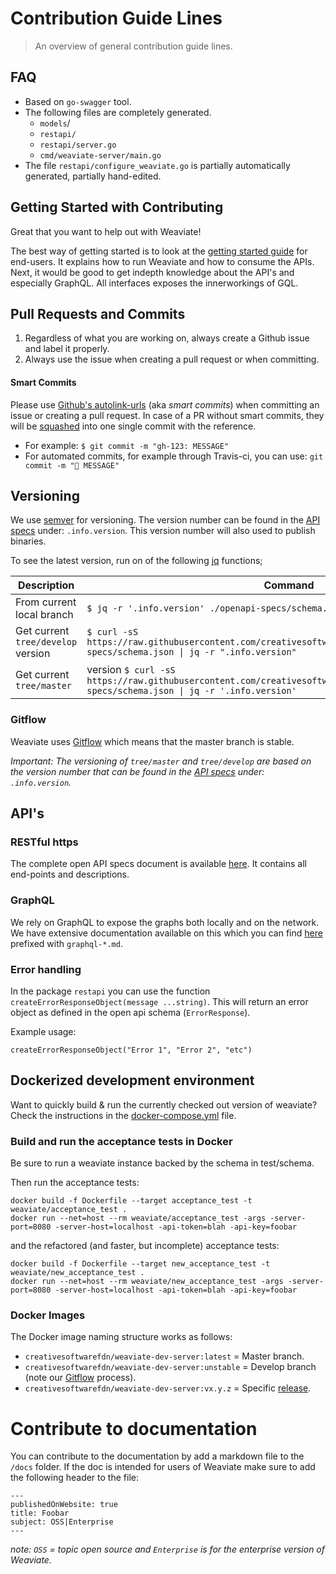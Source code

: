 # Contribution Guide Lines

> An overview of general contribution guide lines.

## FAQ

- Based on `go-swagger` tool.
- The following files are completely generated.
  - `models`/
  - `restapi/`
  - `restapi/server.go`
  - `cmd/weaviate-server/main.go`
- The file `restapi/configure_weaviate.go` is partially automatically generated, partially hand-edited.

## Getting Started with Contributing

Great that you want to help out with Weaviate!

The best way of getting started is to look at the [getting started guide](./getting-started.md) for end-users. It explains how to run Weaviate and how to consume the APIs. Next, it would be good to get indepth knowledge about the API's and especially GraphQL. All interfaces exposes the innerworkings of GQL.

## Pull Requests and Commits

1. Regardless of what you are working on, always create a Github issue and label it properly.
2. Always use the issue when creating a pull request or when committing.

#### Smart Commits

Please use [Github's autolink-urls](https://help.github.com/articles/autolinked-references-and-urls/) (aka _smart commits_) when committing an issue or creating a pull request. In case of a PR without smart commits, they will be [squashed]() into one single commit with the reference.

- For example: `$ git commit -m "gh-123: MESSAGE"`
- For automated commits, for example through Travis-ci, you can use: `git commit -m "🤖 MESSAGE"`

## Versioning

We use [semver](https://semver.org/) for versioning. The version number can be found in the [API specs](../openapi-specs/schema.json) under: `.info.version`. This version number will also used to publish binaries.

To see the latest version, run on of the following [jq](https://stedolan.github.io/jq/) functions;

| Description | Command |
| ----------- | ------- |
| From current local branch | `$ jq -r '.info.version' ./openapi-specs/schema.json` |
| Get current `tree/develop` version | `$ curl -sS https://raw.githubusercontent.com/creativesoftwarefdn/weaviate/develop/openapi-specs/schema.json \| jq -r ".info.version"` |
| Get current `tree/master` |  version `$ curl -sS https://raw.githubusercontent.com/creativesoftwarefdn/weaviate/develop/openapi-specs/schema.json \| jq -r '.info.version' ` |

### Gitflow

Weaviate uses [Gitflow](https://www.atlassian.com/git/tutorials/comparing-workflows/gitflow-workflow) which means that the master branch is stable.

_Important: The versioning of `tree/master` and `tree/develop` are based on the version number that can be found in the [API specs](../../../openapi-specs/schema.json) under: `.info.version`._

## API's

### RESTful https

The complete open API specs document is available [here](../openapi-specs/schema.json). It contains all end-points and descriptions.

### GraphQL

We rely on GraphQL to expose the graphs both locally and on the network. We have extensive documentation available on this which you can find [here](./) prefixed with `graphql-*.md`.

### Error handling

In the package `restapi` you can use the function `createErrorResponseObject(message ...string)`. This will return an error object as defined in the open api schema (`ErrorResponse`).

Example usage:

```golang
createErrorResponseObject("Error 1", "Error 2", "etc")
```

## Dockerized development environment

Want to quickly build & run the currently checked out version of weaviate?
Check the instructions in the [docker-compose.yml](../docker-compose.yml) file.

### Build and run the acceptance tests in Docker

Be sure to run a weaviate instance backed by the schema in test/schema.

Then run the acceptance tests:

```
docker build -f Dockerfile --target acceptance_test -t weaviate/acceptance_test .
docker run --net=host --rm weaviate/acceptance_test -args -server-port=8080 -server-host=localhost -api-token=blah -api-key=foobar
```

and the refactored (and faster, but incomplete) acceptance tests:

```
docker build -f Dockerfile --target new_acceptance_test -t weaviate/new_acceptance_test .
docker run --net=host --rm weaviate/new_acceptance_test -args -server-port=8080 -server-host=localhost -api-token=blah -api-key=foobar
```

### Docker Images

The Docker image naming structure works as follows:

- `creativesoftwarefdn/weaviate-dev-server:latest` = Master branch.
- `creativesoftwarefdn/weaviate-dev-server:unstable` = Develop branch (note our [Gitflow](#gitflow) process).
- `creativesoftwarefdn/weaviate-dev-server:vx.y.z` = Specific [release](https://github.com/creativesoftwarefdn/weaviate/releases).

# Contribute to documentation

You can contribute to the documentation by add a markdown file to the `/docs` folder. If the doc is intended for users of Weaviate make sure to add the following header to the file:

```
---
publishedOnWebsite: true
title: Foobar
subject: OSS|Enterprise
---
```

_note: `OSS` = topic open source and `Enterprise` is for the enterprise version of Weaviate._
